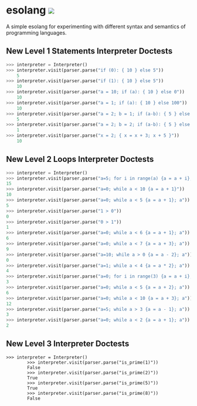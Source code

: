 # esolang ![](https://github.com/EthanTu2/esolang/workflows/tests/badge.svg)

A simple esolang for experimenting with different syntax and semantics of programming languages.

## New Level 1 Statements Interpreter Doctests

```python
>>> interpreter = Interpreter()
>>> interpreter.visit(parser.parse("if (0): { 10 } else 5"))
    5
>>> interpreter.visit(parser.parse("if (1): { 10 } else 5"))
    10
>>> interpreter.visit(parser.parse("a = 10; if (a): { 10 } else 0"))
    10
>>> interpreter.visit(parser.parse("a = 1; if (a): { 10 } else 100"))
    10
>>> interpreter.visit(parser.parse("a = 2; b = 1; if (a-b): { 5 } else 1"))
    5
>>> interpreter.visit(parser.parse("a = 2; b = 2; if (a-b): { 5 } else 1"))
    1
>>> interpreter.visit(parser.parse("x = 2; { x = x + 3; x + 5 }"))
    10
```
## New Level 2 Loops Interpreter Doctests

```python
>>> interpreter = Interpreter()
>>> interpreter.visit(parser.parse("a=5; for i in range(a) {a = a + i}; a"))
15
>>> interpreter.visit(parser.parse("a=0; while a < 10 {a = a + 1}"))
10
>>> interpreter.visit(parser.parse("a=0; while a < 5 {a = a + 1}; a"))
5
>>> interpreter.visit(parser.parse("1 > 0"))
0
>>> interpreter.visit(parser.parse("0 > 1"))
1
>>> interpreter.visit(parser.parse("a=0; while a < 6 {a = a + 1}; a"))
6
>>> interpreter.visit(parser.parse("a=0; while a < 7 {a = a + 3}; a"))
9
>>> interpreter.visit(parser.parse("a=10; while a > 0 {a = a - 2}; a"))
0
>>> interpreter.visit(parser.parse("a=1; while a < 4 {a = a * 2}; a"))
4
>>> interpreter.visit(parser.parse("a=0; for i in range(3) {a = a + i}; a"))
3
>>> interpreter.visit(parser.parse("a=0; while a < 5 {a = a + 2}; a"))
6
>>> interpreter.visit(parser.parse("a=0; while a < 10 {a = a + 3}; a"))
12
>>> interpreter.visit(parser.parse("a=5; while a > 3 {a = a - 1}; a"))
3
>>> interpreter.visit(parser.parse("a=0; while a < 2 {a = a + 1}; a"))
2
```

## New Level 3 Interpreter Doctests

```
>>> interpreter = Interpreter()
        >>> interpreter.visit(parser.parse("is_prime(1)"))
        False
        >>> interpreter.visit(parser.parse("is_prime(2)"))
        True
        >>> interpreter.visit(parser.parse("is_prime(5)"))
        True
        >>> interpreter.visit(parser.parse("is_prime(8)"))
        False
```